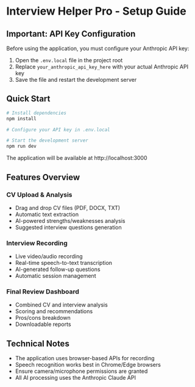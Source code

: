 # Interview Helper Pro - Setup Guide

## Important: API Key Configuration

Before using the application, you must configure your Anthropic API key:

1. Open the `.env.local` file in the project root
2. Replace `your_anthropic_api_key_here` with your actual Anthropic API key
3. Save the file and restart the development server

## Quick Start

```bash
# Install dependencies
npm install

# Configure your API key in .env.local

# Start the development server
npm run dev
```

The application will be available at http://localhost:3000

## Features Overview

### CV Upload & Analysis
- Drag and drop CV files (PDF, DOCX, TXT)
- Automatic text extraction
- AI-powered strengths/weaknesses analysis
- Suggested interview questions generation

### Interview Recording
- Live video/audio recording
- Real-time speech-to-text transcription
- AI-generated follow-up questions
- Automatic session management

### Final Review Dashboard
- Combined CV and interview analysis
- Scoring and recommendations
- Pros/cons breakdown
- Downloadable reports

## Technical Notes

- The application uses browser-based APIs for recording
- Speech recognition works best in Chrome/Edge browsers
- Ensure camera/microphone permissions are granted
- All AI processing uses the Anthropic Claude API